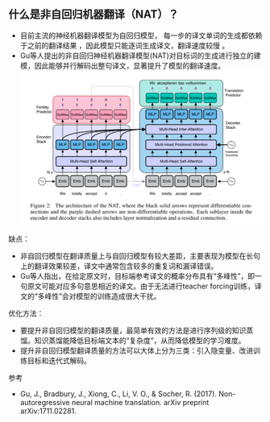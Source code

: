 ## 什么是非自回归机器翻译（NAT）？
- 目前主流的神经机器翻译模型为自回归模型， 每一步的译文单词的生成都依赖于之前的翻译结果 ，因此模型只能逐词生成译文，翻译速度较慢 。
- Gu等人提出的非自回归神经机器翻译模型(NAT)对目标词的生成进行独立的建模，因此能够并行解码出整句译文，显著提升了模型的翻译速度。
![NAT](./image/NAT.jpg)

缺点：
- 非自回归模型在翻译质量上与自回归模型有较大差距，主要表现为模型在长句上的翻译效果较差，译文中通常包含较多的重复词和漏译错误。
- Gu等人指出，在给定原文时，目标端参考译文的概率分布具有“多峰性”，即一句原文可能对应多句意思相近的译文。由于无法进行teacher forcing训练，译文的“多峰性”会对模型的训练造成很大干扰。

优化方法：
- 要提升非自回归模型的翻译质量，最简单有效的方法是进行序列级的知识蒸馏。知识蒸馏能降低目标端文本的“复杂度”，从而降低模型的学习难度。
- 提升非自回归模型翻译质量的方法可以大体上分为三类：引入隐变量、改进训练目标和迭代式解码。



参考
- Gu, J., Bradbury, J., Xiong, C., Li, V. O., & Socher, R. (2017). Non-autoregressive neural machine translation. arXiv preprint arXiv:1711.02281.